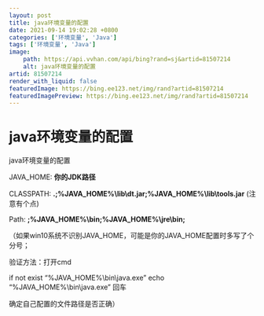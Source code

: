 ```yaml
---
layout: post
title: java环境变量的配置
date: 2021-09-14 19:02:28 +0800
categories: ['环境变量', 'Java']
tags: ['环境变量', 'Java']
image:
    path: https://api.vvhan.com/api/bing?rand=sj&artid=81507214
    alt: java环境变量的配置
artid: 81507214
render_with_liquid: false
featuredImage: https://bing.ee123.net/img/rand?artid=81507214
featuredImagePreview: https://bing.ee123.net/img/rand?artid=81507214
---
```


# java环境变量的配置

java环境变量的配置

JAVA\_HOME:
**你的JDK路径**
  
CLASSPATH:
**.;%JAVA\_HOME%\lib\dt.jar;%JAVA\_HOME%\lib\tools.jar**
(注意有个点)
  
Path:
**;%JAVA\_HOME%\bin;%JAVA\_HOME%\jre\bin;**

（如果win10系统不识别JAVA\_HOME，可能是你的JAVA\_HOME配置时多写了个分号；
  
验证方法：打开cmd
  
if not exist “%JAVA\_HOME%\bin\java.exe” echo “%JAVA\_HOME%\bin\java.exe” 回车
  
确定自己配置的文件路径是否正确）